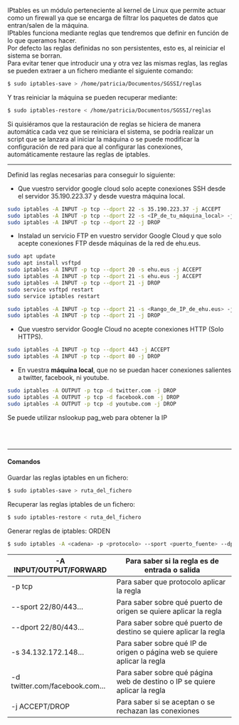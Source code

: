 IPtables es un módulo perteneciente al kernel de Linux que permite actuar como un firewall ya que se encarga de filtrar los paquetes de datos que entran/salen de la máquina.  
IPtables funciona mediante reglas que tendremos que definir en función de lo que queramos hacer.  
Por defecto las reglas definidas no son persistentes, esto es, al reiniciar el sistema se borran.  
Para evitar tener que introducir una y otra vez las mismas reglas, las reglas se pueden extraer a un fichero mediante el siguiente comando:  
```bash
$ sudo iptables-save > /home/patricia/Documentos/SGSSI/reglas
```
Y tras reiniciar la máquina se pueden recuperar mediante:
```bash
$ sudo iptables-restore < /home/patricia/Documentos/SGSSI/reglas
```
Si quisiéramos que la restauración de reglas se hiciera de manera automática cada vez que se reiniciara el sistema, se podría realizar un script que se lanzara al iniciar la máquina o se puede modificar la configuración de red para que al configurar las conexiones, automáticamente restaure las reglas de iptables.

---
Definid las reglas necesarias para conseguir lo siguiente:
- Que vuestro servidor google cloud solo acepte conexiones SSH desde el servidor 35.190.223.37 y desde vuestra máquina local.
```bash
sudo iptables -A INPUT -p tcp --dport 22 -s 35.190.223.37 -j ACCEPT
sudo iptables -A INPUT -p tcp --dport 22 -s <IP_de_tu_máquina_local> -j ACCEPT
sudo iptables -A INPUT -p tcp --dport 22 -j DROP
```
- Instalad un servicio FTP en vuestro servidor Google Cloud y que solo acepte conexiones FTP desde máquinas de la red de ehu.eus.
```bash
sudo apt update
sudo apt install vsftpd
sudo iptables -A INPUT -p tcp --dport 20 -s ehu.eus -j ACCEPT
sudo iptables -A INPUT -p tcp --dport 21 -s ehu.eus -j ACCEPT
sudo iptables -A INPUT -p tcp --dport 21 -j DROP
sudo service vsftpd restart
sudo service iptables restart 
```
```bash
sudo iptables -A INPUT -p tcp --dport 21 -s <Rango_de_IP_de_ehu.eus> -j ACCEPT
sudo iptables -A INPUT -p tcp --dport 21 -j DROP
```
- Que vuestro servidor Google Cloud no acepte conexiones HTTP (Solo HTTPS).
```bash
sudo iptables -A INPUT -p tcp --dport 443 -j ACCEPT
sudo iptables -A INPUT -p tcp --dport 80 -j DROP
```
- En vuestra **máquina local**, que no se puedan hacer conexiones salientes a twitter, facebook, ni youtube.
```bash
sudo iptables -A OUTPUT -p tcp -d twitter.com -j DROP
sudo iptables -A OUTPUT -p tcp -d facebook.com -j DROP
sudo iptables -A OUTPUT -p tcp -d youtube.com -j DROP
```
Se puede utilizar nslookup pag_web para obtener la IP

</br></br>

--- 
#### Comandos
Guardar las reglas iptables en un fichero:
```bash
$ sudo iptables-save > ruta_del_fichero
```

Recuperar las reglas iptables de un fichero:
```bash
$ sudo iptables-restore < ruta_del_fichero
```

Generar reglas de iptables:
ORDEN
```bash
$ sudo iptables -A <cadena> -p <protocolo> --sport <puerto_fuente> --dport <puerto_destino> -s <ip_origen> -d <ip_destino> -j <acción>
```

| -A INPUT/OUTPUT/FORWARD      | Para saber si la regla es de entrada o salida                              |
|------------------------------|----------------------------------------------------------------------------|
| -p tcp                       | Para saber que protocolo aplicar la regla                                  |
| --sport 22/80/443…           | Para saber sobre qué puerto de origen se quiere aplicar la regla           |
| --dport 22/80/443…           | Para saber sobre qué puerto de destino se quiere aplicar la regla          |
| -s 34.132.172.148…           | Para saber sobre qué IP de origen o página web se quiere aplicar la regla  |
| -d twitter.com/facebook.com… | Para saber sobre qué página web de destino o IP se quiere aplicar la regla |
| -j ACCEPT/DROP               | Para saber si se aceptan o se rechazan las conexiones                      |
